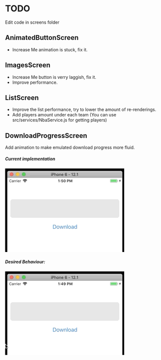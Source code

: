 TODO
====

Edit code in screens folder

AnimatedButtonScreen
--------------------

* Increase Me animation is stuck, fix it.


ImagesScreen
------------

* Increase Me button is verry laggish, fix it.
* Improve performance.


ListScreen
----------

* Improve the list performance, try to lower the amount of re-renderings.
* Add players amount under each team (You can use src/services/NbaService.js for getting players) 


DownloadProgressScreen
----------------------

Add animation to make emulated download progress more fluid. 

##### Current implementation 

![Initial Animation](gifs/AnimationInitial.gif)

##### Desired Behaviour:

![Resulting Animation](gifs/AnimationResult.gif)
